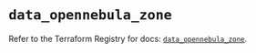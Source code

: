 # `data_opennebula_zone`

Refer to the Terraform Registry for docs: [`data_opennebula_zone`](https://registry.terraform.io/providers/opennebula/opennebula/1.5.0/docs/data-sources/zone).
